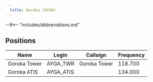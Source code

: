 ```yaml
---
  title: Goroka (AYGA)
---
```


--8<-- "includes/abbreviations.md"

## Positions

| Name                    | Login     | Callsign         | Frequency |
| ----------------------- | --------- | ---------------- | --------- |
| Goroka Tower| 	AYGA_TWR| 	Goroka Tower	| 118.700| 
| Goroka ATIS	| AYGA_ATIS	 | | 	134.000| 
